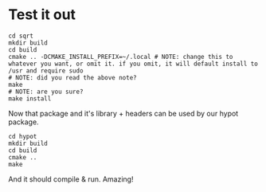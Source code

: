 # Test it out

    cd sqrt
    mkdir build
    cd build
    cmake .. -DCMAKE_INSTALL_PREFIX=~/.local # NOTE: change this to whatever you want, or omit it. if you omit, it will default install to /usr and require sudo
    # NOTE: did you read the above note?
    make
    # NOTE: are you sure?
    make install
    
Now that package and it's library + headers can be used by our hypot package.

    cd hypot
    mkdir build
    cd build
    cmake .. 
    make
    
And it should compile & run. Amazing!
